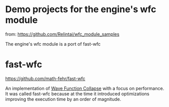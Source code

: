 
# Demo projects for the engine's wfc module

from: https://github.com/Relintai/wfc_module_samples

The engine's wfc module is a port of fast-wfc

# fast-wfc

https://github.com/math-fehr/fast-wfc

An implementation of [Wave Function Collapse](https://github.com/mxgmn/WaveFunctionCollapse) with a focus on performance.
It was called fast-wfc because at the time it introduced optimizations improving the execution time by an order of magnitude.

